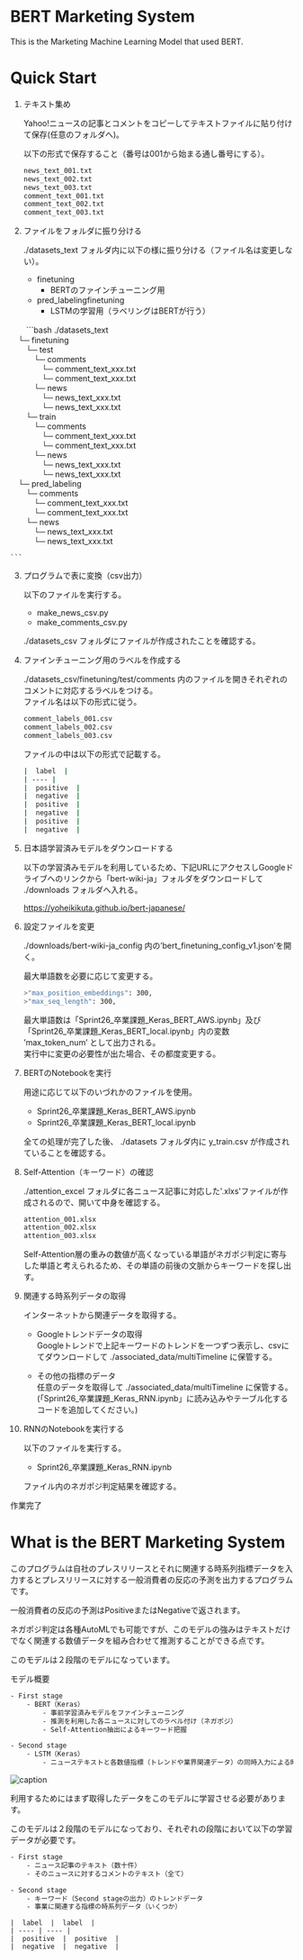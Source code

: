 # BERT Marketing System

This is the Marketing Machine Learning Model that used BERT.

# Quick Start

1. テキスト集め


    Yahoo!ニュースの記事とコメントをコピーしてテキストファイルに貼り付けて保存(任意のフォルダへ)。

    以下の形式で保存すること（番号は001から始まる通し番号にする）。  

    ```bash
    news_text_001.txt  
    news_text_002.txt  
    news_text_003.txt  
    comment_text_001.txt  
    comment_text_002.txt  
    comment_text_003.txt  
    ```

2. ファイルをフォルダに振り分ける

    ./datasets_text フォルダ内に以下の様に振り分ける（ファイル名は変更しない）。  

    - finetuning
      - BERTのファインチューニング用
    - pred_labelingfinetuning
      - LSTMの学習用（ラベリングはBERTが行う）


　　```bash
    ./datasets_text  
    &emsp;└─ finetuning   
    &emsp;&emsp;└─ test  
    &emsp;&emsp;&emsp;└─ comments  
    &emsp;&emsp;&emsp;&emsp;└─ comment_text_xxx.txt  
    &emsp;&emsp;&emsp;&emsp;└─ comment_text_xxx.txt  
    &emsp;&emsp;&emsp;└─ news  
    &emsp;&emsp;&emsp;&emsp;└─ news_text_xxx.txt  
    &emsp;&emsp;&emsp;&emsp;└─ news_text_xxx.txt  
    &emsp;&emsp;└─ train  
    &emsp;&emsp;&emsp;└─ comments  
    &emsp;&emsp;&emsp;&emsp;└─ comment_text_xxx.txt  
    &emsp;&emsp;&emsp;&emsp;└─ comment_text_xxx.txt  
    &emsp;&emsp;&emsp;└─ news  
    &emsp;&emsp;&emsp;&emsp;└─ news_text_xxx.txt  
    &emsp;&emsp;&emsp;&emsp;└─ news_text_xxx.txt  
    &emsp;└─ pred_labeling  
    &emsp;&emsp;└─ comments  
    &emsp;&emsp;&emsp;└─ comment_text_xxx.txt  
    &emsp;&emsp;&emsp;└─ comment_text_xxx.txt  
    &emsp;&emsp;└─ news  
    &emsp;&emsp;&emsp;└─ news_text_xxx.txt  
    &emsp;&emsp;&emsp;└─ news_text_xxx.txt  

    ```

3. プログラムで表に変換（csv出力）

    以下のファイルを実行する。

    - make_news_csv.py
    - make_comments_csv.py

    ./datasets_csv フォルダにファイルが作成されたことを確認する。

4. ファインチューニング用のラベルを作成する

    ./datasets_csv/finetuning/test/comments 内のファイルを開きそれぞれのコメントに対応するラベルをつける。  
    ファイル名は以下の形式に従う。

    ```bash
    comment_labels_001.csv  
    comment_labels_002.csv  
    comment_labels_003.csv  

    ```

    ファイルの中は以下の形式で記載する。

    ```bash
    |  label  |
    | ---- |
    |  positive  |
    |  negative  |
    |  positive  |
    |  negative  |
    |  positive  |
    |  negative  |

    ```

5. 日本語学習済みモデルをダウンロードする

    以下の学習済みモデルを利用しているため、下記URLにアクセスしGoogleドライブへのリンクから「bert-wiki-ja」フォルダをダウンロードして ./downloads フォルダへ入れる。

    https://yoheikikuta.github.io/bert-japanese/


6. 設定ファイルを変更

    ./downloads/bert-wiki-ja_config 内の’bert_finetuning_config_v1.json’を開く。  

    最大単語数を必要に応じて変更する。  

    ```bash
    >"max_position_embeddings": 300,  
    >"max_seq_length": 300,  
    ```

    最大単語数は「Sprint26_卒業課題_Keras_BERT_AWS.ipynb」及び「Sprint26_卒業課題_Keras_BERT_local.ipynb」内の変数 ’max_token_num’ として出力される。  
    実行中に変更の必要性が出た場合、その都度変更する。


6. BERTのNotebookを実行

    用途に応じて以下のいづれかのファイルを使用。

    - Sprint26_卒業課題_Keras_BERT_AWS.ipynb
    - Sprint26_卒業課題_Keras_BERT_local.ipynb  

    全ての処理が完了した後、 ./datasets フォルダ内に y_train.csv が作成されていることを確認する。

8. Self-Attention（キーワード）の確認

    ./attention_excel フォルダに各ニュース記事に対応した'.xlxs'ファイルが作成されるので、開いて中身を確認する。  

    ```bash
    attention_001.xlsx  
    attention_002.xlsx  
    attention_003.xlsx  
    ```

    Self-Attention層の重みの数値が高くなっている単語がネガポジ判定に寄与した単語と考えられるため、その単語の前後の文脈からキーワードを探し出す。  

9. 関連する時系列データの取得

    インターネットから関連データを取得する。

    - Googleトレンドデータの取得  
    Googleトレンドで上記キーワードのトレンドを一つずつ表示し、csvにてダウンロードして ./associated_data/multiTimeline に保管する。  

    - その他の指標のデータ  
    任意のデータを取得して ./associated_data/multiTimeline に保管する。  
    (「Sprint26_卒業課題_Keras_RNN.ipynb」に読み込みやテーブル化するコードを追加してください。)


10. RNNのNotebookを実行する

    以下のファイルを実行する。

    - Sprint26_卒業課題_Keras_RNN.ipynb

    ファイル内のネガポジ判定結果を確認する。


作業完了

# What is the BERT Marketing System

このプログラムは自社のプレスリリースとそれに関連する時系列指標データを入力するとプレスリリースに対する一般消費者の反応の予測を出力するプログラムです。

一般消費者の反応の予測はPositiveまたはNegativeで返されます。

ネガポジ判定は各種AutoMLでも可能ですが、このモデルの強みはテキストだけでなく関連する数値データを組み合わせて推測することができる点です。

このモデルは２段階のモデルになっています。

モデル概要

```bash
- First stage
	- BERT（Keras）
		- 事前学習済みモデルをファインチューニング
		- 推測を利用した各ニュースに対してのラベル付け（ネガポジ）
		- Self-Attention抽出によるキーワード把握

- Second stage
	- LSTM（Keras）
		- ニューステキストと各数値指標（トレンドや業界関連データ）の同時入力による時系列学習と予測
```

![caption](./ModelImage.jpg)

利用するためにはまず取得したデータをこのモデルに学習させる必要があります。

このモデルは２段階のモデルになっており、それぞれの段階において以下の学習データが必要です。

```bash
- First stage
	- ニュース記事のテキスト（数十件）
	- そのニュースに対するコメントのテキスト（全て）

- Second stage
	- キーワード（Second stageの出力）のトレンドデータ
	- 事業に関連する指標の時系列データ（いくつか）
```





    |  label  |  label  |
    | ---- | ---- |
    |  positive  |  positive  |
    |  negative  |  negative  |
